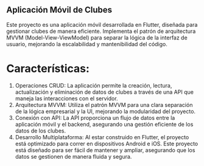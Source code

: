 
## Aplicación Móvil de Clubes 

Este proyecto es una aplicación móvil desarrollada en Flutter, diseñada para gestionar clubes de manera eficiente. Implementa el patrón de arquitectura MVVM (Model-View-ViewModel) para separar la lógica de la interfaz de usuario, mejorando la escalabilidad y mantenibilidad del código.

# Características:
1. Operaciones CRUD: La aplicación permite la creación, lectura, actualización y eliminación de datos de clubes a través de una API que maneja las interacciones con el servidor.
2. Arquitectura MVVM: Utiliza el patrón MVVM para una clara separación de la lógica empresarial y la UI, mejorando la modularidad del proyecto.
3. Conexión con API: La API proporciona un flujo de datos entre la aplicación móvil y el backend, asegurando una gestión eficiente de los datos de los clubes.
4. Desarrollo Multiplataforma: Al estar construido en Flutter, el proyecto está optimizado para correr en dispositivos Android e iOS.
Este proyecto está diseñado para ser fácil de mantener y ampliar, asegurando que los datos se gestionen de manera fluida y segura.
